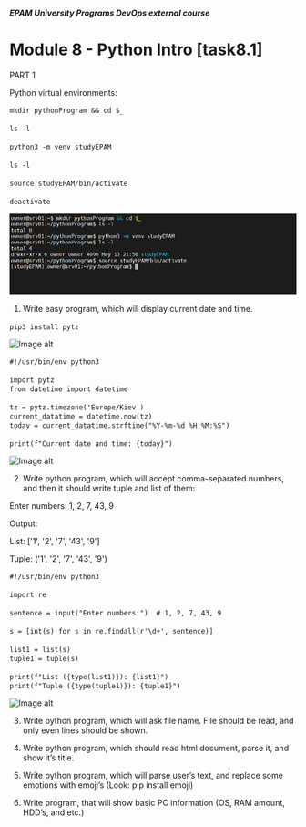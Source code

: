 ##### EPAM University Programs DevOps external course
# Module 8 - Python Intro  [task8.1]

PART 1

Python virtual environments:

```
mkdir pythonProgram && cd $_

ls -l

python3 -m venv studyEPAM

ls -l

source studyEPAM/bin/activate

deactivate
```

![Image alt](img/module_8_task_8_1_part1_0.png)

1. Write easy program, which will display current date and time.

```pip3 install pytz```

![Image alt](img/module_8_task_8_1_part1_1-0.png)

```
#!/usr/bin/env python3

import pytz
from datetime import datetime

tz = pytz.timezone('Europe/Kiev')
current_datatime = datetime.now(tz)
today = current_datatime.strftime("%Y-%m-%d %H:%M:%S")

print(f"Current date and time: {today}")
```

![Image alt](img/module_8_task_8_1_part1_1.png)

2. Write python program, which will accept comma-separated numbers, and then it
should write tuple and list of them:

Enter numbers: 1, 2, 7, 43, 9

Output:

List: ['1', '2', '7', '43', '9']

Tuple: ('1', '2', '7', '43', '9')

```
#!/usr/bin/env python3

import re

sentence = input("Enter numbers:")  # 1, 2, 7, 43, 9

s = [int(s) for s in re.findall(r'\d+', sentence)]

list1 = list(s)
tuple1 = tuple(s)

print(f"List ({type(list1)}): {list1}")
print(f"Tuple ({type(tuple1)}): {tuple1}")
```

![Image alt](img/module_8_task_8_1_part1_2.png)

3. Write python program, which will ask file name. File should be read, and only even
lines should be shown.

4. Write python program, which should read html document, parse it, and show it’s
title.

5. Write python program, which will parse user’s text, and replace some emotions with
emoji’s (Look: pip install emoji)

6. Write program, that will show basic PC information (OS, RAM amount, HDD’s, and etc.)